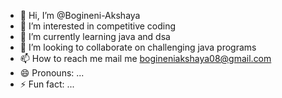 - 👋 Hi, I’m @Bogineni-Akshaya
- 👀 I’m interested in competitive coding
- 🌱 I’m currently learning java and dsa 
- 💞️ I’m looking to collaborate on challenging java programs
- 📫 How to reach me mail me bogineniakshaya08@gmail.com
- 😄 Pronouns: ...
- ⚡ Fun fact: ...

<!---
Bogineni-Akshaya/Bogineni-Akshaya is a ✨ special ✨ repository because its `README.md` (this file) appears on your GitHub profile.
You can click the Preview link to take a look at your changes.
--->

